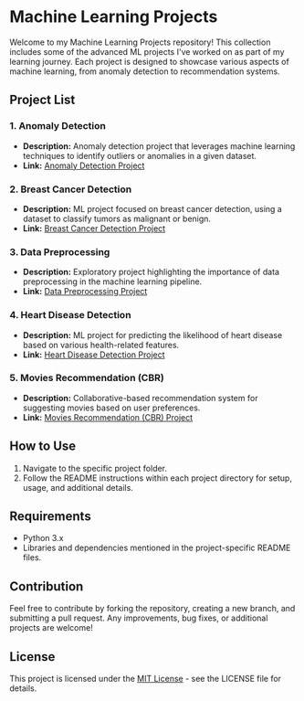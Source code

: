 # Machine Learning Projects

Welcome to my Machine Learning Projects repository! This collection includes some of the advanced ML projects I've worked on as part of my learning journey. Each project is designed to showcase various aspects of machine learning, from anomaly detection to recommendation systems.

## Project List

### 1. Anomaly Detection

- **Description:** Anomaly detection project that leverages machine learning techniques to identify outliers or anomalies in a given dataset.
- **Link:** [Anomaly Detection Project](/Anomaly_Detection)

### 2. Breast Cancer Detection

- **Description:** ML project focused on breast cancer detection, using a dataset to classify tumors as malignant or benign.
- **Link:** [Breast Cancer Detection Project](/Breast_Cancer)

### 3. Data Preprocessing

- **Description:** Exploratory project highlighting the importance of data preprocessing in the machine learning pipeline.
- **Link:** [Data Preprocessing Project](/Data_Preprocessing)

### 4. Heart Disease Detection

- **Description:** ML project for predicting the likelihood of heart disease based on various health-related features.
- **Link:** [Heart Disease Detection Project](/Heart_Disease_Detection)

### 5. Movies Recommendation (CBR)

- **Description:** Collaborative-based recommendation system for suggesting movies based on user preferences.
- **Link:** [Movies Recommendation (CBR) Project](/Movies_Recommendation)

## How to Use

1. Navigate to the specific project folder.
2. Follow the README instructions within each project directory for setup, usage, and additional details.

## Requirements

- Python 3.x
- Libraries and dependencies mentioned in the project-specific README files.

## Contribution

Feel free to contribute by forking the repository, creating a new branch, and submitting a pull request. Any improvements, bug fixes, or additional projects are welcome!

## License

This project is licensed under the [MIT License](LICENSE) - see the LICENSE file for details.

